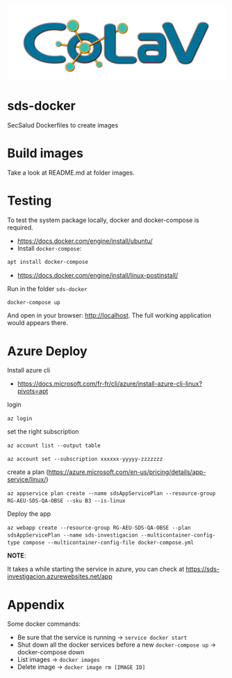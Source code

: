 <center><img src="https://raw.githubusercontent.com/colav/colav.github.io/master/img/Logo.png"/></center>

# sds-docker
SecSalud Dockerfiles to create images

# Build images
Take a look at README.md at folder images.

# Testing
To test the system package locally, docker and docker-compose is required.
* https://docs.docker.com/engine/install/ubuntu/
* Install `docker-compose`:  
```bash
apt install docker-compose
```
* https://docs.docker.com/engine/install/linux-postinstall/

Run in the folder `sds-docker`

```bash
docker-compose up
``` 

And open in your browser: [http://localhost](http://localhost). The full working application would appears there.


# Azure Deploy
Install azure cli
* https://docs.microsoft.com/fr-fr/cli/azure/install-azure-cli-linux?pivots=apt

login

`
az login
`

set the right subscription

`
az account list --output table
`

`
az account set --subscription xxxxxx-yyyyy-zzzzzzz
`

create a plan (https://azure.microsoft.com/en-us/pricing/details/app-service/linux/)

`
az appservice plan create --name sdsAppServicePlan --resource-group RG-AEU-SDS-QA-OBSE --sku B3 --is-linux
`

Deploy the app

`
az webapp create --resource-group RG-AEU-SDS-QA-OBSE --plan sdsAppServicePlan --name sds-investigacion --multicontainer-config-type compose --multicontainer-config-file docker-compose.yml
`


**NOTE**:

It takes a while starting the service in azure,
you can check at https://sds-investigacion.azurewebsites.net/app

# Appendix
Some docker commands:
* Be sure that the service is running → `service docker start`
* Shut down all the docker services before a new `docker-compose up` →  docker-compose down 
* List images → `docker images` 
* Delete image → `docker image rm [IMAGE ID]`
